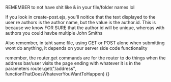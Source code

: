 REMEMBER to not have shit like & in your file/folder names lol

If you look in create-post.ejs, you'll noitice that the text displayed to the user re authors is the author name, but the value is the author.id. This is because we know FOR SURE that the author id will be unique, whereas with authors you could havbe multiple John Smiths

Also remember, in taht same file, using GET or POST alone when submitting wont do anything, it depends on your server side code functionality

remember, the router.get commands are for the router to do things when the address bar/user visits the page ending with whatever it is in the parameters
router.get("/address", functionThatDoesWhateverYouWantToHappen) {}
